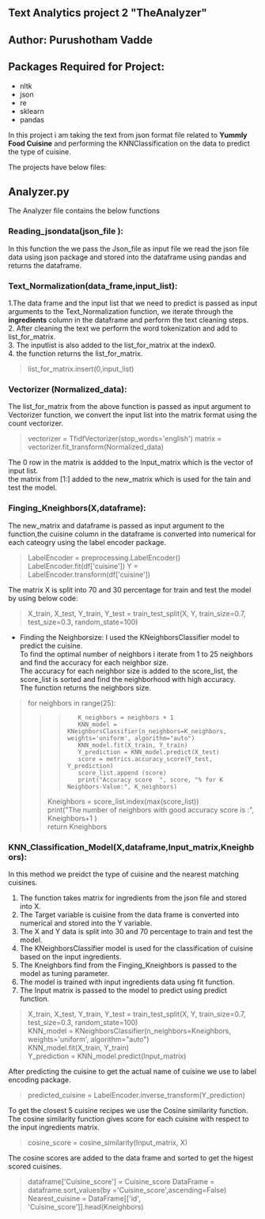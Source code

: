 ## Text Analytics project 2  "TheAnalyzer"

## Author: Purushotham Vadde

## Packages Required for Project:
- nltk
- json
- re
- sklearn
- pandas 

In this project i am taking the text from json format file related to  **Yummly Food Cuisine** and performing the KNNClassification on the data to predict the type of cuisine.

The projects have below files:
## Analyzer.py
The Analyzer file contains the below functions

### Reading_jsondata(json_file ):

In this function the we pass the Json_file as input file we read the json file data using json package and stored into the dataframe using pandas and returns the dataframe.

### Text_Normalization(data_frame,input_list):

1.The data frame and the input list that we need to predict is passed as input arguments to the Text_Normalization function, we iterate through the **ingredients**  column in the dataframe and perform the text cleaning steps. \
2. After cleaning the text we perform the word tokenization and add to  list_for_matrix. \
3. The inputlist is also added to the list_for_matrix at the index0. \
4. the function returns the list_for_matrix. 
>list_for_matrix.insert(0,input_list)

### Vectorizer (Normalized_data):
The  list_for_matrix from the above function is passed as input argument to Vectorizer function, we convert the input list into the matrix format using the count vectorizer. 

>    vectorizer = TfidfVectorizer(stop_words='english')
>    matrix = vectorizer.fit_transform(Normalized_data)

The 0 row in the matrix is addded to the Input_matrix which is the vector of input list. \
the matrix from [1:] added to the new_matrix which is used for the tain and test the model. 



### Finging_Kneighbors(X,dataframe):
The new_matrix and dataframe is passed as input argument to the function,the cuisine column in the dataframe is converted into numerical for each cateogry using the label encoder package.

>    LabelEncoder = preprocessing.LabelEncoder()
>    LabelEncoder.fit(df['cuisine']) 
>    Y = LabelEncoder.transform(df['cuisine'])

The matrix X is split into 70 and 30 percentage for train and test the model by using below code:

>    X_train, X_test, Y_train, Y_test = train_test_split(X, Y, train_size=0.7, test_size=0.3, random_state=100)

- Finding the Neighborsize: 
I used the KNeighborsClassifier model to predict the cuisine. \
To find the optimal number of neighbors i iterate from 1 to 25 neighbors and find the accuracy for each neighbor size. \
The accuracy for each neighbor size is added to the score_list, the score_list is sorted and find the neighborhood with high accuracy. \
The function returns the neighbors size.
> for neighbors in range(25):
>>>        K_neighbors = neighbors + 1
>>>        KNN_model = KNeighborsClassifier(n_neighbors=K_neighbors, weights='uniform', algorithm="auto")
>>>        KNN_model.fit(X_train, Y_train)
>>>        Y_prediction = KNN_model.predict(X_test)
>>>        score = metrics.accuracy_score(Y_test, Y_prediction)
>>>        score_list.append (score)
>>>        print("Accuracy score  ", score, "% for K Neighbors-Value:", K_neighbors)
>>    Kneighbors = score_list.index(max(score_list)) \
>>    print("The number of neighbors with good accuracy score is :", Kneighbors+1 ) \
>>    return Kneighbors


### KNN_Classification_Model(X,dataframe,Input_matrix,Kneighbors):

In this method we preidct the type of cuisine and the nearest matching cuisines.
1. The function takes matrix for ingredients from the  json file and stored into X.
2. The Target variable is cuisine from the data frame is converted into numerical and stored into the Y variable.
3. The X and Y data is split into 30 and 70 percentage to train and test the model.
4. The KNeighborsClassifier model is used for the classification of cuisine based on the input ingredients.
5. The Kneighbors find from the Finging_Kneighbors is passed to the model as tuning parameter.
6. The model is trained with input ingredients data using fit function.
7. The Input matrix is passed to the model to predict using predict function.

> X_train, X_test, Y_train, Y_test = train_test_split(X, Y, train_size=0.7, test_size=0.3, random_state=100) \
> KNN_model = KNeighborsClassifier(n_neighbors=Kneighbors, weights='uniform', algorithm="auto") \
> KNN_model.fit(X_train, Y_train) \
> Y_prediction = KNN_model.predict(Input_matrix)

After predicting the cuisine to get the actual name of cuisine we use to label encoding package.

>predicted_cuisine = LabelEncoder.inverse_transform(Y_prediction)

To get the closest 5 cuisine recipes  we use the Cosine similarity function. \
The cosine similarity function gives score for each cuisine with respect to the input ingredients matrix.
> cosine_score = cosine_similarity(Input_matrix, X)

The cosine scores are added to the data frame and sorted to get the higest scored cuisines.
> dataframe['Cuisine_score'] = Cuisine_score
> DataFrame = dataframe.sort_values(by ='Cuisine_score',ascending=False) \
> Nearest_cuisine = DataFrame[['id', 'Cuisine_score']].head(Kneighbors)











